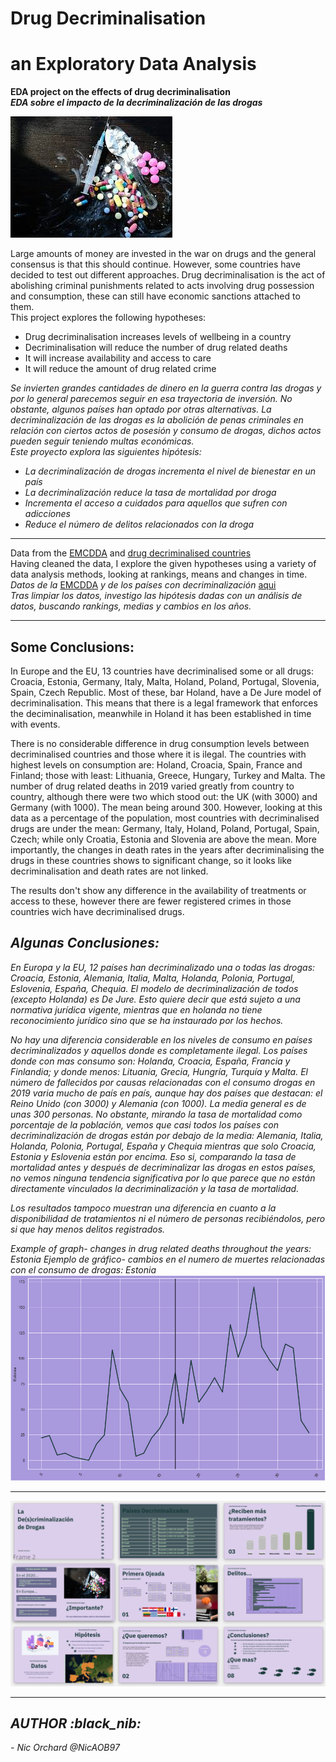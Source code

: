# Drug Decriminalisation
# an Exploratory Data Analysis 

<strong>EDA project on the effects of drug decriminalisation </strong><br>
<strong><em>EDA sobre el impacto de la decriminalización de las drogas</em></strong>

![Image of different powdered drugs, pills, syringe](images/drugs.jpeg?raw=true "Drugs") 

Large amounts of money are invested in the war on drugs and the general consensus is that this should continue. However, some countries have decided to test out different approaches. Drug decriminalisation is the act of abolishing criminal punishments related to acts involving drug possession and consumption, these can still have economic sanctions attached to them. <br>
This project explores the following hypotheses: 
- Drug decriminalisation increases levels of wellbeing in a country
- Decriminalisation will reduce the number of drug related deaths 
- It will increase availability and access to care
- It will reduce the amount of drug related crime

<em> Se invierten grandes cantidades de dinero en la guerra contra las drogas y por lo general parecemos seguir en esa trayectoria de inversión. No obstante, algunos países han optado por otras alternativas. La decriminalización de las drogas es la abolición de penas criminales en relación con ciertos actos de posesión y consumo de drogas, dichos actos pueden seguir teniendo multas económicas. </em> <br>
<em>Este proyecto explora las siguientes hipótesis: <br>
- La decriminalización de drogas incrementa el nivel de bienestar en un país
- La decriminalización reduce la tasa de mortalidad por droga
- Incrementa el acceso a cuidados para aquellos que sufren con adicciones
- Reduce el número de delitos relacionados con la droga</em> 

______________________________________________________________________________________________

Data from the [EMCDDA](https://www.emcdda.europa.eu/) and [drug decriminalised countries](https://www.talkingdrugs.org/drug-decriminalisation)<br>
Having cleaned the data, I explore the given hypotheses using a variety of data analysis methods, looking at rankings, means and changes in time. <br>
<em> Datos de la </em> [EMCDDA](https://www.emcdda.europa.eu/) <em> y de los países con decriminalización </em> [aqui](https://www.talkingdrugs.org/es)<br>
<em> Tras limpiar los datos, investigo las hipótesis dadas con un análisis de datos, buscando rankings, medias y cambios en los años.  </em> 
__________________________________________________________________________________
<h2> Some Conclusions: </h2>
In Europe and the EU, 13 countries have decriminalised some or all drugs: Croacia, Estonia, Germany, Italy, Malta, Holand, Poland, Portugal, Slovenia, Spain, Czech Republic. Most of these, bar Holand, have a De Jure model of decriminalisation. This means that there is a legal framework that enforces the deciminalisation, meanwhile in Holand it has been established in time with events. <br>

There is no considerable difference in drug consumption levels between decriminalised countries and those where it is ilegal. The countries with highest levels on consumption are: Holand, Croacia, Spain, France and Finland; those with least: Lithuania, Greece, Hungary, Turkey and Malta. The number of drug related deaths in 2019 varied greatly from country to country, although there were two which stood out: the UK (with 3000) and Germany (with 1000). The mean being around 300. However, looking at this data as a percentage of the population, most countries with decriminalised drugs are under the mean: Germany, Italy, Holand, Poland, Portugal, Spain, Czech; while only Croatia, Estonia and Slovenia are above the mean. 
More importantly, the changes in death rates in the years after decriminalising the drugs in these countries shows to significant change, so it looks like decriminalisation and death rates are not linked. 

The results don't show any difference in the availability of treatments or access to these, however there are fewer registered crimes in those countries wich have decriminalised drugs.

<em><h2> Algunas Conclusiones: </h2></em>
<em>En Europa y la EU, 12 países han decriminalizado una o todas las drogas: Croacia, Estonia, Alemania, Italia, Malta, Holanda, Polonia, Portugal, Eslovenia, España, Chequia. El modelo de decriminalización de todos (excepto Holanda) es De Jure. Esto quiere decir que está sujeto a una normativa jurídica vigente, mientras que en holanda no tiene reconocimiento jurídico sino que se ha instaurado por los hechos. <br>

No hay una diferencia considerable en los niveles de consumo en países decriminalizados y aquellos donde es completamente ilegal. Los países donde con mas consumo son: Holanda, Croacia, España, Francia y Finlandia; y donde menos: Lituania, Grecia, Hungría, Turquía y Malta. 
El número de fallecidos por causas relacionadas con el consumo drogas en 2019 varia mucho de país en país, aunque hay dos países que destacan: el Reino Unido (con 3000) y Alemania (con 1000). La media general es de unas 300 personas. No obstante, mirando la tasa de mortalidad como porcentaje de la población, vemos que casi todos los países con decriminalización de drogas están por debajo de la media: Alemania, Italia, Holanda, Polonia, Portugal, España y Chequia mientras que solo Croacia, Estonia y Eslovenia están por encima. 
Eso si, comparando la tasa de mortalidad antes y después de decriminalizar las drogas en estos países, no vemos ninguna tendencia significativa por lo que parece que no están directamente vinculados la decriminalización y la tasa de mortalidad. <br>

Los resultados tampoco muestran una diferencia en cuanto a la disponibilidad de tratamientos ni el número de personas recibiéndolos, pero si que hay menos delitos registrados. 
<em>

Example of graph- changes in drug related deaths throughout the years: Estonia
 <em>Ejemplo de gráfico- cambios en el numero de muertes relacionadas con el consumo de drogas: Estonia</em>
![Example graph 1 changes in drug deaths throughout the years: Estonia](images/ex2.png?raw=true "graph") 
__________________________________________________________________________________

![Presentation  in purple and green tones showing ](images/presentacion.png?raw=true "Presentation") 

__________________________________________________________________________________

<h2>AUTHOR :black_nib: </h2>
- Nic Orchard @NicAOB97
